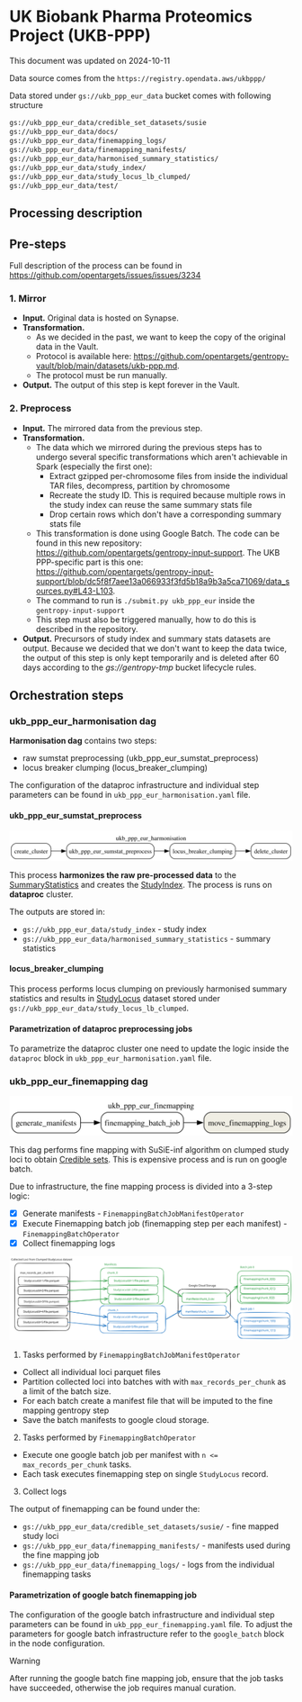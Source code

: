 # UK Biobank Pharma Proteomics Project (UKB-PPP)

This document was updated on 2024-10-11

Data source comes from the `https://registry.opendata.aws/ukbppp/`

Data stored under `gs://ukb_ppp_eur_data` bucket comes with following structure

```
gs://ukb_ppp_eur_data/credible_set_datasets/susie
gs://ukb_ppp_eur_data/docs/
gs://ukb_ppp_eur_data/finemapping_logs/
gs://ukb_ppp_eur_data/finemapping_manifests/
gs://ukb_ppp_eur_data/harmonised_summary_statistics/
gs://ukb_ppp_eur_data/study_index/
gs://ukb_ppp_eur_data/study_locus_lb_clumped/
gs://ukb_ppp_eur_data/test/
```

## Processing description

## Pre-steps

Full description of the process can be found in https://github.com/opentargets/issues/issues/3234

### 1. Mirror

- **Input.** Original data is hosted on Synapse.
- **Transformation.**
  - As we decided in the past, we want to keep the copy of the original data in the Vault.
  - Protocol is available here: https://github.com/opentargets/gentropy-vault/blob/main/datasets/ukb-ppp.md.
  - The protocol must be run manually.
- **Output.** The output of this step is kept forever in the Vault.

### 2. Preprocess

- **Input.** The mirrored data from the previous step.
- **Transformation.**
  - The data which we mirrored during the previous steps has to undergo several specific transformations which aren't achievable in Spark (especially the first one):
    - Extract gzipped per-chromosome files from inside the individual TAR files, decompress, partition by chromosome
    - Recreate the study ID. This is required because multiple rows in the study index can reuse the same summary stats file
    - Drop certain rows which don't have a corresponding summary stats file
  - This transformation is done using Google Batch. The code can be found in this new repository: https://github.com/opentargets/gentropy-input-support. The UKB PPP-specific part is this one: https://github.com/opentargets/gentropy-input-support/blob/dc5f8f7aee13a066933f3fd5b18a9b3a5ca71069/data_sources.py#L43-L103.
  - The command to run is `./submit.py ukb_ppp_eur` inside the `gentropy-input-support`
  - This step must also be triggered manually, how to do this is described in the repository.
- **Output.** Precursors of study index and summary stats datasets are output. Because we decided that we don't want to keep the data twice, the output of this step is only kept temporarily and is deleted after 60 days according to the _gs://gentropy-tmp_ bucket lifecycle rules.

## Orchestration steps

### ukb_ppp_eur_harmonisation dag

**Harmonisation dag** contains two steps:

- raw sumstat preprocessing (ukb_ppp_eur_sumstat_preprocess)
- locus breaker clumping (locus_breaker_clumping)

The configuration of the dataproc infrastructure and individual step parameters can be found in `ukb_ppp_eur_harmonisation.yaml` file.

#### ukb_ppp_eur_sumstat_preprocess

![harmonisation dag](ukb_ppp_eur_harmonisation.svg)

This process **harmonizes the raw pre-processed data** to the [SummaryStatistics](https://opentargets.github.io/gentropy/python_api/datasets/summary_statistics/) and creates the [StudyIndex](https://opentargets.github.io/gentropy/python_api/datasets/study_index/).
The process is runs on **dataproc** cluster.

The outputs are stored in:

- `gs://ukb_ppp_eur_data/study_index` - study index
- `gs://ukb_ppp_eur_data/harmonised_summary_statistics` - summary statistics

#### locus_breaker_clumping

This process performs locus clumping on previously harmonised summary statistics and results in [StudyLocus](https://opentargets.github.io/gentropy/python_api/datasets/study_locus/) dataset stored under `gs://ukb_ppp_eur_data/study_locus_lb_clumped`.

#### Parametrization of dataproc preprocessing jobs

To parametrize the dataproc cluster one need to update the logic inside the `dataproc` block in `ukb_ppp_eur_harmonisation.yaml` file.

### ukb_ppp_eur_finemapping dag

![finemapping dag](ukb_ppp_eur_finemapping.svg)

This dag performs fine mapping with SuSiE-inf algorithm on clumped study loci to obtain [Credible sets](https://opentargets.github.io/gentropy/python_api/datasets/study_locus/). This is expensive process and is run on google batch.

Due to infrastructure, the fine mapping process is divided into a 3-step logic:

- [x] Generate manifests - `FinemappingBatchJobManifestOperator`
- [x] Execute Finemapping batch job (finemapping step per each manifest) - `FinemappingBatchOperator`
- [x] Collect finemapping logs

![finemapping](finemapping.svg)

1. Tasks performed by `FinemappingBatchJobManifestOperator`

- Collect all individual loci parquet files
- Partition collected loci into batches with with `max_records_per_chunk` as a limit of the batch size.
- For each batch create a manifest file that will be imputed to the fine mapping gentropy step
- Save the batch manifests to google cloud storage.

2. Tasks performed by `FinemappingBatchOperator`

- Execute one google batch job per manifest with `n <= max_records_per_chunk` tasks.
- Each task executes finemapping step on single `StudyLocus` record.

3. Collect logs

The output of finemapping can be found under the:

- `gs://ukb_ppp_eur_data/credible_set_datasets/susie/` - fine mapped study loci
- `gs://ukb_ppp_eur_data/finemapping_manifests/` - manifests used during the fine mapping job
- `gs://ukb_ppp_eur_data/finemapping_logs/` - logs from the individual finemapping tasks

#### Parametrization of google batch finemapping job

The configuration of the google batch infrastructure and individual step parameters can be found in `ukb_ppp_eur_finemapping.yaml` file.
To adjust the parameters for google batch infrastructure refer to the `google_batch` block in the node configuration.

> [!WARNING]
> After running the google batch fine mapping job, ensure that the job tasks have succeeded, otherwise the job requires manual curation.
